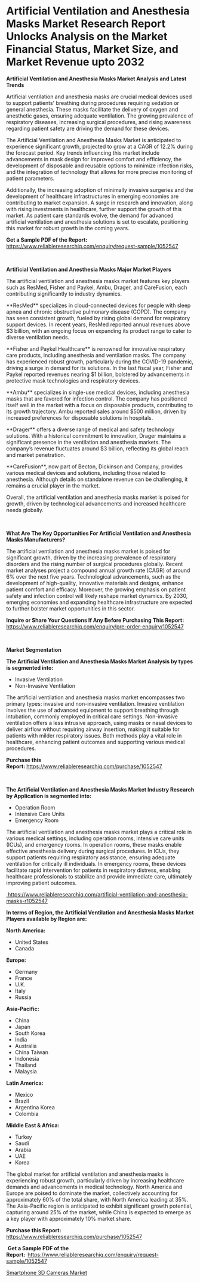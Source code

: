 <p><h1>Artificial Ventilation and Anesthesia Masks Market Research Report Unlocks Analysis on the Market Financial Status, Market Size, and Market Revenue upto 2032</h1></p><p><strong>Artificial Ventilation and Anesthesia Masks Market Analysis and Latest Trends</strong></p>
<p><p>Artificial ventilation and anesthesia masks are crucial medical devices used to support patients' breathing during procedures requiring sedation or general anesthesia. These masks facilitate the delivery of oxygen and anesthetic gases, ensuring adequate ventilation. The growing prevalence of respiratory diseases, increasing surgical procedures, and rising awareness regarding patient safety are driving the demand for these devices.</p><p>The Artificial Ventilation and Anesthesia Masks Market is anticipated to experience significant growth, projected to grow at a CAGR of 12.2% during the forecast period. Key trends influencing this market include advancements in mask design for improved comfort and efficiency, the development of disposable and reusable options to minimize infection risks, and the integration of technology that allows for more precise monitoring of patient parameters. </p><p>Additionally, the increasing adoption of minimally invasive surgeries and the development of healthcare infrastructures in emerging economies are contributing to market expansion. A surge in research and innovation, along with rising investments in healthcare, further support the growth of this market. As patient care standards evolve, the demand for advanced artificial ventilation and anesthesia solutions is set to escalate, positioning this market for robust growth in the coming years.</p></p>
<p><strong>Get a Sample PDF of the Report:&nbsp;</strong> <a href="https://www.reliableresearchiq.com/enquiry/request-sample/1052547?utm_campaign=3171&utm_medium=2&utm_source=Github&utm_content=ia&utm_term=22032025&utm_id=artificial-ventilation-and-anesthesia-masks">https://www.reliableresearchiq.com/enquiry/request-sample/1052547</a></p>
<p>&nbsp;</p>
<p><strong>Artificial Ventilation and Anesthesia Masks Major Market Players</strong></p>
<p><p>The artificial ventilation and anesthesia masks market features key players such as ResMed, Fisher and Paykel, Ambu, Drager, and CareFusion, each contributing significantly to industry dynamics.</p><p>**ResMed** specializes in cloud-connected devices for people with sleep apnea and chronic obstructive pulmonary disease (COPD). The company has seen consistent growth, fueled by rising global demand for respiratory support devices. In recent years, ResMed reported annual revenues above $3 billion, with an ongoing focus on expanding its product range to cater to diverse ventilation needs.</p><p>**Fisher and Paykel Healthcare** is renowned for innovative respiratory care products, including anesthesia and ventilation masks. The company has experienced robust growth, particularly during the COVID-19 pandemic, driving a surge in demand for its solutions. In the last fiscal year, Fisher and Paykel reported revenues nearing $1 billion, bolstered by advancements in protective mask technologies and respiratory devices.</p><p>**Ambu** specializes in single-use medical devices, including anesthesia masks that are favored for infection control. The company has positioned itself well in the market with a focus on disposable products, contributing to its growth trajectory. Ambu reported sales around $500 million, driven by increased preferences for disposable solutions in hospitals.</p><p>**Drager** offers a diverse range of medical and safety technology solutions. With a historical commitment to innovation, Drager maintains a significant presence in the ventilation and anesthesia markets. The company’s revenue fluctuates around $3 billion, reflecting its global reach and market penetration.</p><p>**CareFusion**, now part of Becton, Dickinson and Company, provides various medical devices and solutions, including those related to anesthesia. Although details on standalone revenue can be challenging, it remains a crucial player in the market.</p><p>Overall, the artificial ventilation and anesthesia masks market is poised for growth, driven by technological advancements and increased healthcare needs globally.</p></p>
<p>&nbsp;</p>
<p><strong>What Are The Key Opportunities For Artificial Ventilation and Anesthesia Masks Manufacturers?</strong></p>
<p><p>The artificial ventilation and anesthesia masks market is poised for significant growth, driven by the increasing prevalence of respiratory disorders and the rising number of surgical procedures globally. Recent market analyses project a compound annual growth rate (CAGR) of around 6% over the next five years. Technological advancements, such as the development of high-quality, innovative materials and designs, enhance patient comfort and efficacy. Moreover, the growing emphasis on patient safety and infection control will likely reshape market dynamics. By 2030, emerging economies and expanding healthcare infrastructure are expected to further bolster market opportunities in this sector.</p></p>
<p><strong>Inquire or Share Your Questions If Any Before Purchasing This Report:</strong> <a href="https://www.reliableresearchiq.com/enquiry/pre-order-enquiry/1052547?utm_campaign=3171&utm_medium=2&utm_source=Github&utm_content=ia&utm_term=22032025&utm_id=artificial-ventilation-and-anesthesia-masks">https://www.reliableresearchiq.com/enquiry/pre-order-enquiry/1052547</a></p>
<p>&nbsp;</p>
<p><strong>Market Segmentation</strong></p>
<p><strong>The Artificial Ventilation and Anesthesia Masks Market Analysis by types is segmented into:</strong></p>
<p><ul><li>Invasive Ventilation</li><li>Non-Invasive Ventilation</li></ul></p>
<p><p>The artificial ventilation and anesthesia masks market encompasses two primary types: invasive and non-invasive ventilation. Invasive ventilation involves the use of advanced equipment to support breathing through intubation, commonly employed in critical care settings. Non-invasive ventilation offers a less intrusive approach, using masks or nasal devices to deliver airflow without requiring airway insertion, making it suitable for patients with milder respiratory issues. Both methods play a vital role in healthcare, enhancing patient outcomes and supporting various medical procedures.</p></p>
<p><strong>Purchase this Report:&nbsp;</strong><a href="https://www.reliableresearchiq.com/purchase/1052547?utm_campaign=3171&utm_medium=2&utm_source=Github&utm_content=ia&utm_term=22032025&utm_id=artificial-ventilation-and-anesthesia-masks">https://www.reliableresearchiq.com/purchase/1052547</a></p>
<p>&nbsp;</p>
<p><strong>The Artificial Ventilation and Anesthesia Masks Market Industry Research by Application is segmented into:</strong></p>
<p><ul><li>Operation Room</li><li>Intensive Care Units</li><li>Emergency Room</li></ul></p>
<p><p>The artificial ventilation and anesthesia masks market plays a critical role in various medical settings, including operation rooms, intensive care units (ICUs), and emergency rooms. In operation rooms, these masks enable effective anesthesia delivery during surgical procedures. In ICUs, they support patients requiring respiratory assistance, ensuring adequate ventilation for critically ill individuals. In emergency rooms, these devices facilitate rapid intervention for patients in respiratory distress, enabling healthcare professionals to stabilize and provide immediate care, ultimately improving patient outcomes.</p></p>
<p><a href="https://www.reliableresearchiq.com/artificial-ventilation-and-anesthesia-masks-r1052547?utm_campaign=3171&utm_medium=2&utm_source=Github&utm_content=ia&utm_term=22032025&utm_id=artificial-ventilation-and-anesthesia-masks">&nbsp;https://www.reliableresearchiq.com/artificial-ventilation-and-anesthesia-masks-r1052547</a></p>
<p><strong>In terms of Region, the Artificial Ventilation and Anesthesia Masks Market Players available by Region are:</strong></p>
<p>
    <p> <strong> North America: </strong>
        <ul>
            <li>United States</li>
            <li>Canada</li>
        </ul>
        </p> 
    <p> <strong> Europe: </strong>
        <ul>
            <li>Germany</li>
            <li>France</li>
            <li>U.K.</li>
            <li>Italy</li>
            <li>Russia</li>
        </ul>
        </p> 
    <p> <strong> Asia-Pacific: </strong>
        <ul>
            <li>China</li>
            <li>Japan</li>
            <li>South Korea</li>
            <li>India</li>
            <li>Australia</li>
            <li>China Taiwan</li>
            <li>Indonesia</li>
            <li>Thailand</li>
            <li>Malaysia</li>
        </ul>
        </p> 
    <p> <strong> Latin America: </strong>
        <ul>
            <li>Mexico</li>
            <li>Brazil</li>
            <li>Argentina Korea</li>
            <li>Colombia</li>
        </ul>
        </p> 
    <p> <strong> Middle East & Africa: </strong>
        <ul>
            <li>Turkey</li>
            <li>Saudi</li>
            <li>Arabia</li>
            <li>UAE</li>
            <li>Korea</li>
        </ul>
    </p>
    </p>
<p><p>The global market for artificial ventilation and anesthesia masks is experiencing robust growth, particularly driven by increasing healthcare demands and advancements in medical technology. North America and Europe are poised to dominate the market, collectively accounting for approximately 60% of the total share, with North America leading at 35%. The Asia-Pacific region is anticipated to exhibit significant growth potential, capturing around 25% of the market, while China is expected to emerge as a key player with approximately 10% market share.</p></p>
<p><strong>Purchase this Report: </strong><a href="https://www.reliableresearchiq.com/purchase/1052547?utm_campaign=3171&utm_medium=2&utm_source=Github&utm_content=ia&utm_term=22032025&utm_id=artificial-ventilation-and-anesthesia-masks">https://www.reliableresearchiq.com/purchase/1052547</a></p>
<p>&nbsp;<strong>Get a Sample PDF of the Report:&nbsp;&nbsp;</strong><a href="https://www.reliableresearchiq.com/enquiry/request-sample/1052547?utm_campaign=3171&utm_medium=2&utm_source=Github&utm_content=ia&utm_term=22032025&utm_id=artificial-ventilation-and-anesthesia-masks">https://www.reliableresearchiq.com/enquiry/request-sample/1052547</a></p>
<p><strong></strong></p>
<p><p><a href="https://github.com/voetzeszuh/Market-Research-Report-List-1/blob/main/smartphone-3d-cameras-market.md?utm_campaign=3171&utm_medium=2&utm_source=Github&utm_content=ia&utm_term=22032025&utm_id=artificial-ventilation-and-anesthesia-masks">Smartphone 3D Cameras Market</a></p></p>